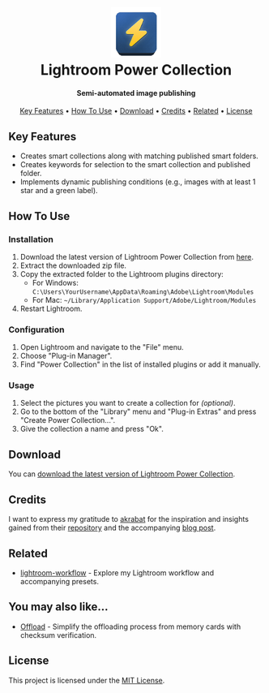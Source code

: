 <h1 align="center">
  <img src="logo.png" width=100 height=100>
  <br/>
  Lightroom Power Collection
</h1>

<h4 align="center">Semi-automated image publishing</h4>
<p align="center">
  <a href="#key-features">Key Features</a> •
  <a href="#how-to-use">How To Use</a> •
  <a href="#download">Download</a> •
  <a href="#credits">Credits</a> •
  <a href="#related">Related</a> •
  <a href="#license">License</a>
</p>

## Key Features

- Creates smart collections along with matching published smart folders.
- Creates keywords for selection to the smart collection and published folder.
- Implements dynamic publishing conditions (e.g., images with at least 1 star and a green label).

## How To Use

### Installation

1. Download the latest version of Lightroom Power Collection from [here](https://github.com/thejoltjoker/lightroom-power-collection/releases/latest).
2. Extract the downloaded zip file.
3. Copy the extracted folder to the Lightroom plugins directory:
   - For Windows: `C:\Users\YourUsername\AppData\Roaming\Adobe\Lightroom\Modules`
   - For Mac: `~/Library/Application Support/Adobe/Lightroom/Modules`
4. Restart Lightroom.

### Configuration

1. Open Lightroom and navigate to the "File" menu.
2. Choose "Plug-in Manager".
3. Find "Power Collection" in the list of installed plugins or add it manually.

### Usage
1. Select the pictures you want to create a collection for *(optional)*.
2. Go to the bottom of the "Library" menu and "Plug-in Extras" and press "Create Power Collection...".
3. Give the collection a name and press "Ok".

## Download

You can [download the latest version of Lightroom Power Collection](https://codeload.github.com/thejoltjoker/lightroom-power-collection/zip/refs/heads/main).

## Credits

I want to express my gratitude to [akrabat](https://github.com/akrabat) for the inspiration and insights gained from their [repository](https://github.com/akrabat/new-collection-set-lrplugin) and the accompanying [blog post](https://akrabat.com/creating-collections-with-the-lightroom-classic-sdk/).

## Related

- [lightroom-workflow](https://github.com/thejoltjoker/lightroom-workflow) - Explore my Lightroom workflow and accompanying presets.

## You may also like...

- [Offload](https://github.com/thejoltjoker/offload) - Simplify the offloading process from memory cards with checksum verification.

## License

This project is licensed under the [MIT License](LICENSE).